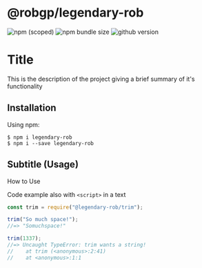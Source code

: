 # @robgp/legendary-rob

![npm (scoped)](https://img.shields.io/npm/v/legendary-rob?logo=%3D)
![npm bundle size](https://img.shields.io/bundlephobia/min/legendary-rob)
![github version](https://img.shields.io/github/package-json/v/robvanderheijden/legendary-rob)

# Title

This is the description of the project
giving a brief summary of it's functionality

## Installation

Using npm:

```console
$ npm i legendary-rob
$ npm i --save legendary-rob
```

## Subtitle (Usage)

How to Use

Code example also with `<script>` in a text

```jsx
const trim = require("@legendary-rob/trim");

trim("So much space!");
//=> "Somuchspace!"

trim(1337);
//=> Uncaught TypeError: trim wants a string!
//    at trim (<anonymous>:2:41)
//    at <anonymous>:1:1
```